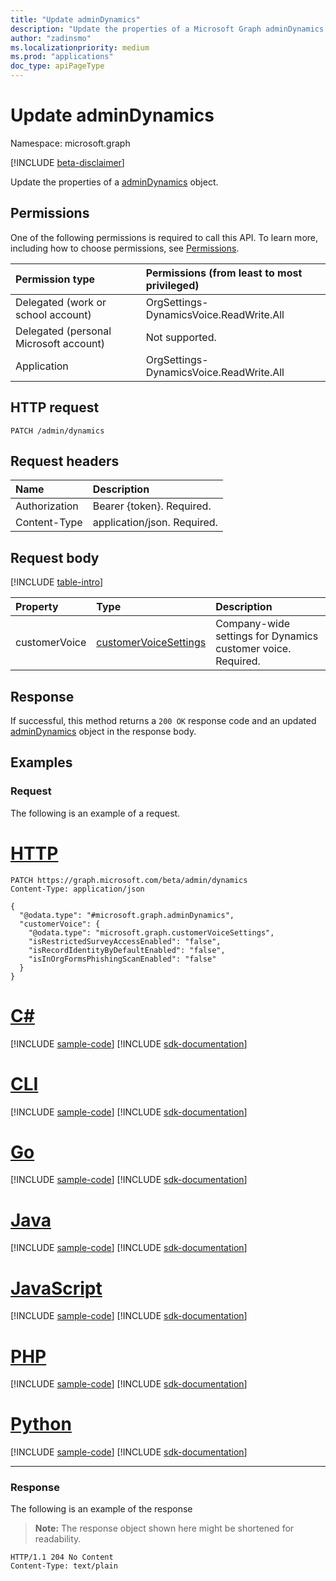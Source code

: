 ```yaml
---
title: "Update adminDynamics"
description: "Update the properties of a Microsoft Graph adminDynamics object."
author: "zadinsmo"
ms.localizationpriority: medium
ms.prod: "applications"
doc_type: apiPageType
---
```


# Update adminDynamics
Namespace: microsoft.graph

[!INCLUDE [beta-disclaimer](../../includes/beta-disclaimer.md)]

Update the properties of a [adminDynamics](../resources/admindynamics.md) object.

## Permissions
One of the following permissions is required to call this API. To learn more, including how to choose permissions, see [Permissions](/graph/permissions-reference).

|Permission type|Permissions (from least to most privileged)|
|:---|:---|
|Delegated (work or school account)|OrgSettings-DynamicsVoice.ReadWrite.All|
|Delegated (personal Microsoft account)|Not supported.|
|Application|OrgSettings-DynamicsVoice.ReadWrite.All|

## HTTP request

<!-- {
  "blockType": "ignored"
}
-->
``` http
PATCH /admin/dynamics
```

## Request headers
|Name|Description|
|:---|:---|
|Authorization|Bearer {token}. Required.|
|Content-Type|application/json. Required.|

## Request body
[!INCLUDE [table-intro](../../includes/update-property-table-intro.md)]


|Property|Type|Description|
|:---|:---|:---|
|customerVoice|[customerVoiceSettings](../resources/customervoicesettings.md)|Company-wide settings for Dynamics customer voice. Required.|



## Response

If successful, this method returns a `200 OK` response code and an updated [adminDynamics](../resources/admindynamics.md) object in the response body.

## Examples

### Request
The following is an example of a request.
# [HTTP](#tab/http)
<!-- {
  "blockType": "request",
  "name": "update_admindynamics"
}
-->
``` http
PATCH https://graph.microsoft.com/beta/admin/dynamics
Content-Type: application/json

{
  "@odata.type": "#microsoft.graph.adminDynamics",
  "customerVoice": {
    "@odata.type": "microsoft.graph.customerVoiceSettings",
    "isRestrictedSurveyAccessEnabled": "false",
    "isRecordIdentityByDefaultEnabled": "false",
    "isInOrgFormsPhishingScanEnabled": "false"
  }
}
```

# [C#](#tab/csharp)
[!INCLUDE [sample-code](../includes/snippets/csharp/update-admindynamics-csharp-snippets.md)]
[!INCLUDE [sdk-documentation](../includes/snippets/snippets-sdk-documentation-link.md)]

# [CLI](#tab/cli)
[!INCLUDE [sample-code](../includes/snippets/cli/update-admindynamics-cli-snippets.md)]
[!INCLUDE [sdk-documentation](../includes/snippets/snippets-sdk-documentation-link.md)]

# [Go](#tab/go)
[!INCLUDE [sample-code](../includes/snippets/go/update-admindynamics-go-snippets.md)]
[!INCLUDE [sdk-documentation](../includes/snippets/snippets-sdk-documentation-link.md)]

# [Java](#tab/java)
[!INCLUDE [sample-code](../includes/snippets/java/update-admindynamics-java-snippets.md)]
[!INCLUDE [sdk-documentation](../includes/snippets/snippets-sdk-documentation-link.md)]

# [JavaScript](#tab/javascript)
[!INCLUDE [sample-code](../includes/snippets/javascript/update-admindynamics-javascript-snippets.md)]
[!INCLUDE [sdk-documentation](../includes/snippets/snippets-sdk-documentation-link.md)]

# [PHP](#tab/php)
[!INCLUDE [sample-code](../includes/snippets/php/update-admindynamics-php-snippets.md)]
[!INCLUDE [sdk-documentation](../includes/snippets/snippets-sdk-documentation-link.md)]

# [Python](#tab/python)
[!INCLUDE [sample-code](../includes/snippets/python/update-admindynamics-python-snippets.md)]
[!INCLUDE [sdk-documentation](../includes/snippets/snippets-sdk-documentation-link.md)]

---

### Response
The following is an example of the response
>**Note:** The response object shown here might be shortened for readability.
<!-- {
  "blockType": "response",
  "truncated": true
}
-->
``` http
HTTP/1.1 204 No Content
Content-Type: text/plain

```

